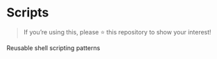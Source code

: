 # Scripts
> If you’re using this, please :star: this repository to show your interest!

Reusable shell scripting patterns
